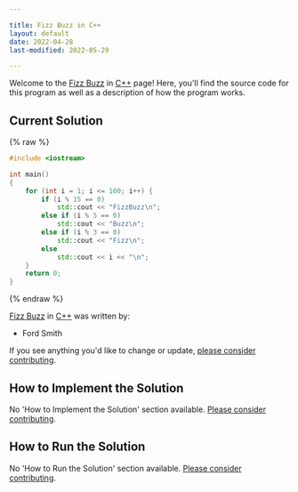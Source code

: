 ```yaml
---

title: Fizz Buzz in C++
layout: default
date: 2022-04-28
last-modified: 2022-05-29

---
```


Welcome to the [Fizz Buzz](https://sampleprograms.io/projects/fizz-buzz) in [C++](https://sampleprograms.io/languages/c-plus-plus) page! Here, you'll find the source code for this program as well as a description of how the program works.

## Current Solution

{% raw %}

```c++
#include <iostream>

int main()
{
    for (int i = 1; i <= 100; i++) {
        if (i % 15 == 0)
            std::cout << "FizzBuzz\n";
        else if (i % 5 == 0)
            std::cout << "Buzz\n";
        else if (i % 3 == 0)
            std::cout << "Fizz\n";
        else
            std::cout << i << "\n";
    }
    return 0;
}
```

{% endraw %}

[Fizz Buzz](https://sampleprograms.io/projects/fizz-buzz) in [C++](https://sampleprograms.io/languages/c-plus-plus) was written by:

- Ford Smith

If you see anything you'd like to change or update, [please consider contributing](https://github.com/TheRenegadeCoder/sample-programs).

## How to Implement the Solution

No 'How to Implement the Solution' section available. [Please consider contributing](https://github.com/TheRenegadeCoder/sample-programs-website).

## How to Run the Solution

No 'How to Run the Solution' section available. [Please consider contributing](https://github.com/TheRenegadeCoder/sample-programs-website).